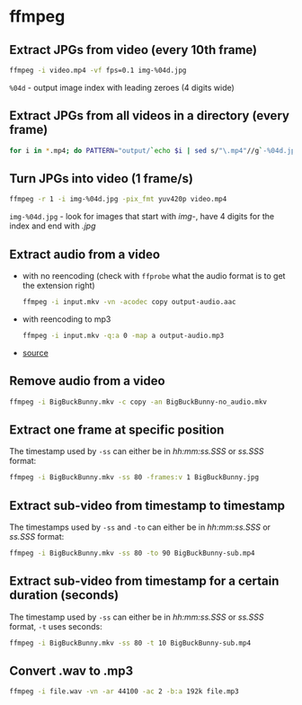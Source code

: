 # ffmpeg

## Extract JPGs from video (every 10th frame)
```bash
ffmpeg -i video.mp4 -vf fps=0.1 img-%04d.jpg
```

`%04d` - output image index with leading zeroes (4 digits wide)

## Extract JPGs from all videos in a directory (every frame)
```bash
for i in *.mp4; do PATTERN="output/`echo $i | sed s/"\.mp4"//g`-%04d.jpg"; echo $i; ffmpeg -i $i -vf fps=1 $PATTERN; done;
```

## Turn JPGs into video (1 frame/s)
```bash
ffmpeg -r 1 -i img-%04d.jpg -pix_fmt yuv420p video.mp4
```

`img-%04d.jpg` - look for images that start with *img-*, have 4 digits for the index and end with *.jpg*

## Extract audio from a video

* with no reencoding (check with `ffprobe` what the audio format is to get the extension right)

  ```bash
  ffmpeg -i input.mkv -vn -acodec copy output-audio.aac
  ```
  
* with reencoding to mp3

  ```bash
  ffmpeg -i input.mkv -q:a 0 -map a output-audio.mp3
  ```

* [source](https://stackoverflow.com/questions/9913032)

## Remove audio from a video

```bash
ffmpeg -i BigBuckBunny.mkv -c copy -an BigBuckBunny-no_audio.mkv
```

## Extract one frame at specific position

The timestamp used by `-ss` can either be in *hh:mm:ss.SSS* or *ss.SSS* format:

```bash
ffmpeg -i BigBuckBunny.mkv -ss 80 -frames:v 1 BigBuckBunny.jpg
```

## Extract sub-video from timestamp to timestamp

The timestamps used by `-ss` and `-to` can either be in *hh:mm:ss.SSS* or *ss.SSS* format:

```bash
ffmpeg -i BigBuckBunny.mkv -ss 80 -to 90 BigBuckBunny-sub.mp4
```

## Extract sub-video from timestamp for a certain duration (seconds)

The timestamp used by `-ss` can either be in *hh:mm:ss.SSS* or *ss.SSS* format, `-t` uses seconds:

```bash
ffmpeg -i BigBuckBunny.mkv -ss 80 -t 10 BigBuckBunny-sub.mp4
```

## Convert .wav to .mp3

```bash
ffmpeg -i file.wav -vn -ar 44100 -ac 2 -b:a 192k file.mp3
```
